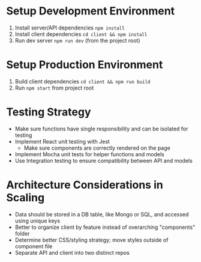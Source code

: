 # Setup Development Environment

1. Install server/API dependencies `npm install`
2. Install client dependencies `cd client && npm install`
3. Run dev server `npm run dev` (from the project root)

# Setup Production Environment

1. Build client dependencies `cd client && npm run build`
2. Run `npm start` from project root

# Testing Strategy

-   Make sure functions have single responsibility and can be isolated for testing
-   Implement React unit testing with Jest
    -   Make sure components are correctly rendered on the page
-   Implement Mocha unit tests for helper functions and models
-   Use Integration testing to ensure compatibility between API and models

# Architecture Considerations in Scaling

-   Data should be stored in a DB table, like Mongo or SQL, and accessed using unique keys
-   Better to organize client by feature instead of overarching "components" folder
-   Determine better CSS/styling strategy; move styles outside of component file
-   Separate API and client into two distinct repos
